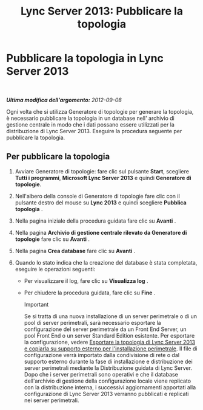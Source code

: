 ﻿---
title: 'Lync Server 2013: Pubblicare la topologia'
TOCTitle: Pubblicare la topologia
ms:assetid: bfed3829-7a54-4b5c-a7cb-28871acd35e7
ms:mtpsurl: https://technet.microsoft.com/it-it/library/Gg412935(v=OCS.15)
ms:contentKeyID: 49301843
ms.date: 08/24/2015
mtps_version: v=OCS.15
ms.translationtype: HT
---

# Pubblicare la topologia in Lync Server 2013

 

_**Ultima modifica dell'argomento:** 2012-09-08_

Ogni volta che si utilizza Generatore di topologie per generare la topologia, è necessario pubblicare la topologia in un database nell' archivio di gestione centrale in modo che i dati possano essere utilizzati per la distribuzione di Lync Server 2013. Eseguire la procedura seguente per pubblicare la topologia.

## Per pubblicare la topologia

1.  Avviare Generatore di topologie: fare clic sul pulsante **Start**, scegliere **Tutti i programmi**, **Microsoft Lync Server 2013** e quindi **Generatore di topologie**.

2.  Nell'albero della console di Generatore di topologie fare clic con il pulsante destro del mouse su **Lync 2013** e quindi scegliere **Pubblica topologia** .

3.  Nella pagina iniziale della procedura guidata fare clic su **Avanti** .

4.  Nella pagina **Archivio di gestione centrale rilevato da Generatore di topologie** fare clic su **Avanti** .

5.  Nella pagina **Crea database** fare clic su **Avanti** .

6.  Quando lo stato indica che la creazione del database è stata completata, eseguire le operazioni seguenti:
    
      - Per visualizzare il log, fare clic su **Visualizza log** .
    
      - Per chiudere la procedura guidata, fare clic su **Fine** .
        
        > [!important]  
        > Se si tratta di una nuova installazione di un server perimetrale o di un pool di server perimetrali, sarà necessario esportare la configurazione del server perimetrale da un Front End Server, un pool Front End o un server Standard Edition esistente. Per esportare la configurazione, vedere <a href="lync-server-2013-export-your-topology-and-copy-it-to-external-media-for-edge-installation.md">Esportare la topologia di Lync Server 2013 e copiarla su supporto esterno per l'installazione perimetrale</a>. Il file di configurazione verrà importato dalla condivisione di rete o dal supporto esterno durante la fase di installazione e distribuzione dei server perimetrali mediante la Distribuzione guidata di Lync Server.<br />        Dopo che i server perimetrali sono operativi e che il database dell'archivio di gestione della configurazione locale viene replicato con la distribuzione interna, i successivi aggiornamenti apportati alla configurazione di Lync Server 2013 verranno pubblicati e replicati nei server perimetrali.
